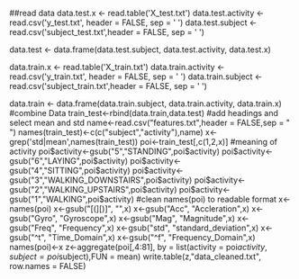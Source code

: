 ##read data
data.test.x <- read.table('X_test.txt')
data.test.activity <- read.csv('y_test.txt', header = FALSE, sep = ' ')
data.test.subject <- read.csv('subject_test.txt',header = FALSE, sep = ' ')

data.test <-  data.frame(data.test.subject, data.test.activity, data.test.x)

data.train.x <- read.table('X_train.txt')
data.train.activity <- read.csv('y_train.txt', header = FALSE, sep = ' ')
data.train.subject <- read.csv('subject_train.txt',header = FALSE, sep = ' ')

data.train <-  data.frame(data.train.subject, data.train.activity, data.train.x)
#combine Data
train_test<-rbind(data.train,data.test)
#add headings and select mean and std
name<-read.csv("features.txt",header = FALSE,sep = " ")
names(train_test)<-c(c("subject","activity"),name)
x<-grep('std|mean',names(train_test))
poi<-train_test[,c(1,2,x)]
#meaning of activity
poi$activity<-gsub("5","STANDING",poi$activity)
poi$activity<-gsub("6","LAYING",poi$activity)
poi$activity<-gsub("4","SITTING",poi$activity)
poi$activity<-gsub("3","WALKING_DOWNSTAIRS",poi$activity)
poi$activity<-gsub("2","WALKING_UPSTAIRS",poi$activity)
poi$activity<-gsub("1","WALKING",poi$activity)
#clean names(poi) to readable format
x<-names(poi)
x<-gsub("[(][)]", "",x)
x<-gsub("Acc", "Accleration",x)
x<-gsub("Gyro", "Gyroscope",x)
x<-gsub("Mag", "Magnitude",x)
x<-gsub("Freq", "Frequency",x)
x<-gsub("std", "standard_deviation",x)
x<-gsub("^t", "Time_Domain",x)
x<-gsub("^f", "Frequency_Domain",x)
names(poi)<-x
z<-aggregate(poi[,4:81], by = list(activity = poi$activity, subject = poi$subject),FUN = mean)
write.table(z,"data_cleaned.txt", row.names = FALSE)



